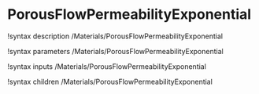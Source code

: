 <!-- MOOSE Documentation Stub: Remove this when content is added. -->

# PorousFlowPermeabilityExponential
!syntax description /Materials/PorousFlowPermeabilityExponential

!syntax parameters /Materials/PorousFlowPermeabilityExponential

!syntax inputs /Materials/PorousFlowPermeabilityExponential

!syntax children /Materials/PorousFlowPermeabilityExponential
